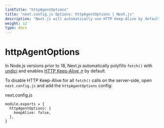 ```yaml
---
linkTitle: "httpAgentOptions"
title: "next.config.js Options: httpAgentOptions | Next.js"
description: "Next.js will automatically use HTTP Keep-Alive by default. Learn more about how to disable HTTP Keep-Alive here."
weight: 12
type: docs
---
```


# httpAgentOptions

In Node.js versions prior to 18, Next.js automatically polyfills `fetch()` with [undici](/nextjs/13.5/using-app-router/architecture/supported-browsers#polyfills) and enables [HTTP Keep-Alive ↗](https://developer.mozilla.org/docs/Web/HTTP/Headers/Keep-Alive) by default.

To disable HTTP Keep-Alive for all `fetch()` calls on the server-side, open `next.config.js` and add the `httpAgentOptions` config:


next.config.js
```
module.exports = {
  httpAgentOptions: {
    keepAlive: false,
  },
}
```
